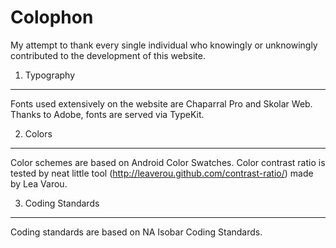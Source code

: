 Colophon
========

My attempt to thank every single individual who knowingly or unknowingly contributed to the development of this website.

1. Typography
-------------
Fonts used extensively on the website are Chaparral Pro and Skolar Web. Thanks to Adobe, fonts are served via TypeKit.

2. Colors
---------
Color schemes are based on Android Color Swatches. Color contrast ratio is tested by neat little tool (http://leaverou.github.com/contrast-ratio/) made by Lea Varou.

3. Coding Standards
-------------------
Coding standards are based on NA Isobar Coding Standards.
